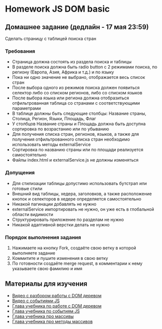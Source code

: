 # Homework JS DOM basic

## Домашнее задание (дедлайн - 17 мая 23:59)

Сделать страницу с таблицей поиска стран

### Требования

- Страница должна состоять из раздела поиска и таблицы
- В разделе поиска должна быть radio button с 2 режимами поиска, по региону (Европа, Азия, Африка и т.д.) и по языку
- Пока ни одно значение не выбрано, отображается весь список стран
- После выбора одного из режимов поиска должен появиться селектор либо со списком регионов, либо со списком языков
- После выбора языка или региона должна отобразиться отфильтрованная таблица со странами с соответствующими параметрами
- В таблице должны быть следующие столбцы: Название страны, Столица, Регион, Языки, Площадь, Флаг
- У столбцов Название страны и Площадь должна быть доступна сортировка по возрастанию или по убыванию
- Для получения списка стран, регионов, языков, а также для получения отфильтрованного списка стран необходимо использовать методы externalService
- Сортировка по названию страны или по площади реализуется самостоятельно
- Файлы index.html и externalService.js не должны изменяться

### Допущения

- Для стилизации таблицы допустимо использовать бутстрап или готовые стили
- Внешний вид таблицы, хедера, заголовков, а также расположение кнопок и селекторов в хедере определяется самостоятельно
- Никакой пагинации добавлять не нужно
- externalService импортировать не нужно, он уже есть в глобальной области видимости
- Структурировать приложение по разделам не нужно
- Никакой адаптивной верстки делать не нужно

### Порядок выполнения задания

1. Нажимаете на кнопку Fork, создаёте свою ветку в которой выполняете задание
2. Коммитите и пушите изменения в свою ветку
3. По готовности создаёте merge request, в комментарии к нему указываете свою фамилию и имя

## Материалы для изучения

- [Видео с разбором работы с DOM деревом](https://www.youtube.com/watch?v=DuWyc76lYC4)
- [Видео с событиями JS](https://www.youtube.com/watch?v=bWCzbR5DvCo)
- [Глава учебника по работе с DOM деревом](https://learn.javascript.ru/document)
- [Глава учебника по событиям JS](https://learn.javascript.ru/events)
- [Глава учебника про массивы](https://learn.javascript.ru/array)
- [Глава учебника про методы массивов](https://learn.javascript.ru/array-methods)
